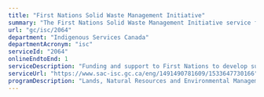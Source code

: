 ```yaml
---
title: "First Nations Solid Waste Management Initiative"
summary: "The First Nations Solid Waste Management Initiative service from Indigenous Services Canada is available end-to-end online, according to the GC Service Inventory."
url: "gc/isc/2064"
department: "Indigenous Services Canada"
departmentAcronym: "isc"
serviceId: "2064"
onlineEndtoEnd: 1
serviceDescription: "Funding and support to First Nations to develop sustainable waste management systems through infrastructure, operations, training and partnerships."
serviceUrl: "https://www.sac-isc.gc.ca/eng/1491490781609/1533647730166"
programDescription: "Lands, Natural Resources and Environmental Management"
---
```

